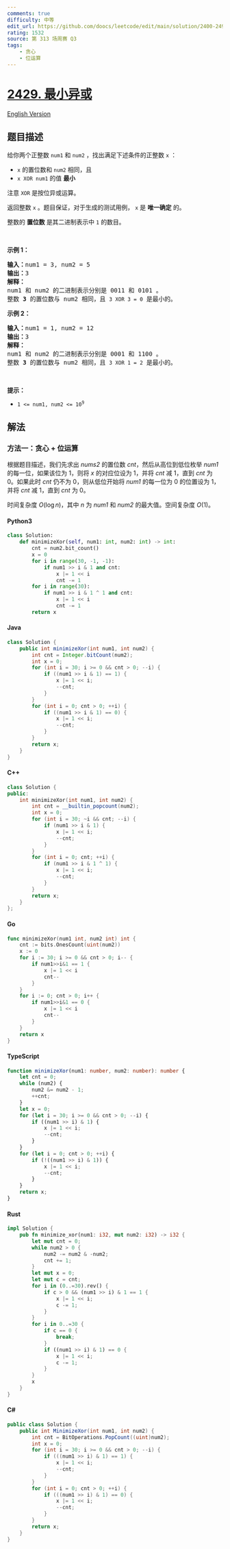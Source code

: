 ```yaml
---
comments: true
difficulty: 中等
edit_url: https://github.com/doocs/leetcode/edit/main/solution/2400-2499/2429.Minimize%20XOR/README.md
rating: 1532
source: 第 313 场周赛 Q3
tags:
    - 贪心
    - 位运算
---
```


<!-- problem:start -->

# [2429. 最小异或](https://leetcode.cn/problems/minimize-xor)

[English Version](/solution/2400-2499/2429.Minimize%20XOR/README_EN.md)

## 题目描述

<!-- description:start -->

<p>给你两个正整数 <code>num1</code> 和 <code>num2</code> ，找出满足下述条件的正整数 <code>x</code> ：</p>

<ul>
	<li><code>x</code> 的置位数和 <code>num2</code> 相同，且</li>
	<li><code>x XOR num1</code> 的值 <strong>最小</strong></li>
</ul>

<p>注意 <code>XOR</code> 是按位异或运算。</p>

<p>返回整数<em> </em><code>x</code> 。题目保证，对于生成的测试用例， <code>x</code> 是 <strong>唯一确定</strong> 的。</p>

<p>整数的 <strong>置位数</strong> 是其二进制表示中 <code>1</code> 的数目。</p>

<p>&nbsp;</p>

<p><strong>示例 1：</strong></p>

<pre>
<strong>输入：</strong>num1 = 3, num2 = 5
<strong>输出：</strong>3
<strong>解释：</strong>
num1 和 num2 的二进制表示分别是 0011 和 0101 。
整数 <strong>3</strong> 的置位数与 num2 相同，且 <code>3 XOR 3 = 0</code> 是最小的。
</pre>

<p><strong>示例 2：</strong></p>

<pre>
<strong>输入：</strong>num1 = 1, num2 = 12
<strong>输出：</strong>3
<strong>解释：</strong>
num1 和 num2 的二进制表示分别是 0001 和 1100 。
整数 <strong>3</strong> 的置位数与 num2 相同，且 <code>3 XOR 1 = 2</code> 是最小的。
</pre>

<p>&nbsp;</p>

<p><strong>提示：</strong></p>

<ul>
	<li><code>1 &lt;= num1, num2 &lt;= 10<sup>9</sup></code></li>
</ul>

<!-- description:end -->

## 解法

<!-- solution:start -->

### 方法一：贪心 + 位运算

根据题目描述，我们先求出 $\textit{nums2}$ 的置位数 $\textit{cnt}$，然后从高位到低位枚举 $\textit{num1}$ 的每一位，如果该位为 $1$，则将 $x$ 的对应位设为 $1$，并将 $\textit{cnt}$ 减 $1$，直到 $\textit{cnt}$ 为 $0$。如果此时 $\textit{cnt}$ 仍不为 $0$，则从低位开始将 $\textit{num1}$ 的每一位为 $0$ 的位置设为 $1$，并将 $\textit{cnt}$ 减 $1$，直到 $\textit{cnt}$ 为 $0$。

时间复杂度 $O(\log n)$，其中 $n$ 为 $\textit{num1}$ 和 $\textit{num2}$ 的最大值。空间复杂度 $O(1)$。

<!-- tabs:start -->

#### Python3

```python
class Solution:
    def minimizeXor(self, num1: int, num2: int) -> int:
        cnt = num2.bit_count()
        x = 0
        for i in range(30, -1, -1):
            if num1 >> i & 1 and cnt:
                x |= 1 << i
                cnt -= 1
        for i in range(30):
            if num1 >> i & 1 ^ 1 and cnt:
                x |= 1 << i
                cnt -= 1
        return x
```

#### Java

```java
class Solution {
    public int minimizeXor(int num1, int num2) {
        int cnt = Integer.bitCount(num2);
        int x = 0;
        for (int i = 30; i >= 0 && cnt > 0; --i) {
            if ((num1 >> i & 1) == 1) {
                x |= 1 << i;
                --cnt;
            }
        }
        for (int i = 0; cnt > 0; ++i) {
            if ((num1 >> i & 1) == 0) {
                x |= 1 << i;
                --cnt;
            }
        }
        return x;
    }
}
```

#### C++

```cpp
class Solution {
public:
    int minimizeXor(int num1, int num2) {
        int cnt = __builtin_popcount(num2);
        int x = 0;
        for (int i = 30; ~i && cnt; --i) {
            if (num1 >> i & 1) {
                x |= 1 << i;
                --cnt;
            }
        }
        for (int i = 0; cnt; ++i) {
            if (num1 >> i & 1 ^ 1) {
                x |= 1 << i;
                --cnt;
            }
        }
        return x;
    }
};
```

#### Go

```go
func minimizeXor(num1 int, num2 int) int {
	cnt := bits.OnesCount(uint(num2))
	x := 0
	for i := 30; i >= 0 && cnt > 0; i-- {
		if num1>>i&1 == 1 {
			x |= 1 << i
			cnt--
		}
	}
	for i := 0; cnt > 0; i++ {
		if num1>>i&1 == 0 {
			x |= 1 << i
			cnt--
		}
	}
	return x
}
```

#### TypeScript

```ts
function minimizeXor(num1: number, num2: number): number {
    let cnt = 0;
    while (num2) {
        num2 &= num2 - 1;
        ++cnt;
    }
    let x = 0;
    for (let i = 30; i >= 0 && cnt > 0; --i) {
        if ((num1 >> i) & 1) {
            x |= 1 << i;
            --cnt;
        }
    }
    for (let i = 0; cnt > 0; ++i) {
        if (!((num1 >> i) & 1)) {
            x |= 1 << i;
            --cnt;
        }
    }
    return x;
}
```

#### Rust

```rust
impl Solution {
    pub fn minimize_xor(num1: i32, mut num2: i32) -> i32 {
        let mut cnt = 0;
        while num2 > 0 {
            num2 -= num2 & -num2;
            cnt += 1;
        }
        let mut x = 0;
        let mut c = cnt;
        for i in (0..=30).rev() {
            if c > 0 && (num1 >> i) & 1 == 1 {
                x |= 1 << i;
                c -= 1;
            }
        }
        for i in 0..=30 {
            if c == 0 {
                break;
            }
            if ((num1 >> i) & 1) == 0 {
                x |= 1 << i;
                c -= 1;
            }
        }
        x
    }
}
```

#### C#

```cs
public class Solution {
    public int MinimizeXor(int num1, int num2) {
        int cnt = BitOperations.PopCount((uint)num2);
        int x = 0;
        for (int i = 30; i >= 0 && cnt > 0; --i) {
            if (((num1 >> i) & 1) == 1) {
                x |= 1 << i;
                --cnt;
            }
        }
        for (int i = 0; cnt > 0; ++i) {
            if (((num1 >> i) & 1) == 0) {
                x |= 1 << i;
                --cnt;
            }
        }
        return x;
    }
}
```

<!-- tabs:end -->

<!-- solution:end -->

<!-- problem:end -->
